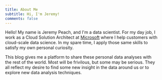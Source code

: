 ```yaml
---
title: About Me
subtitle: Hi, I'm Jeremy!
comments: false
---
```


Hello!  My name is Jeremy Peach, and I'm a data scientist.  For my day job, I work as a Cloud Solution Architect at
[Microsoft](https://microsoft.com) where I help customers with cloud-scale data science.
In my spare time, I apply those same skills to satisfy my own personal curiosity.

This blog gives me a platform to share these personal data analyses with the rest of the world.  Most will be frivilous,
but some may be serious.  They all reflect my desire to find some new insight in the data around us or to explore new
data analysis techniques.
